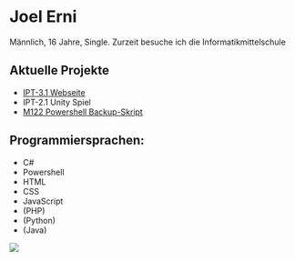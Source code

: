 <h1>Joel Erni</h1>
<p>Männlich, 16 Jahre, Single. Zurzeit besuche ich die Informatikmittelschule</p>
<div>
  <h2>Aktuelle Projekte</h2>
  <ul>
    <li><a href="https://github.com/JeppyXD/IPT3.1-Webseite">IPT-3.1 Webseite</a></li>
    <li>IPT-2.1 Unity Spiel</li>
    <li><a href="https://github.com/JeppyXD/M122-Backup">M122 Powershell Backup-Skript</a></li>
  </ul>  
<div>
<div>
  <h2>Programmiersprachen:</h2>
  <ul>
    <li>C#</li>
    <li>Powershell</li>
    <li>HTML</li>
    <li>CSS</li>
    <li>JavaScript</li>
    <li>(PHP)</li>
    <li>(Python)</li>
    <li>(Java)</li>
 </ul>
</div>
<img src="https://c.tenor.com/1y8zDc-ll-EAAAAd/3d-saul-saul-goodman.gif">
